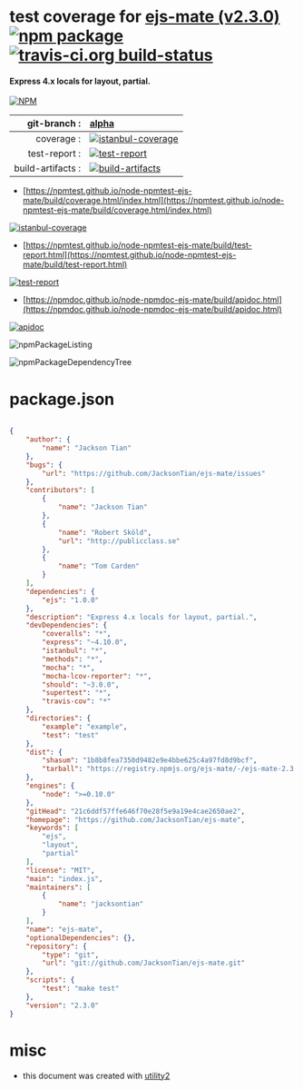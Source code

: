 # test coverage for  [ejs-mate (v2.3.0)](https://github.com/JacksonTian/ejs-mate)  [![npm package](https://img.shields.io/npm/v/npmtest-ejs-mate.svg?style=flat-square)](https://www.npmjs.org/package/npmtest-ejs-mate) [![travis-ci.org build-status](https://api.travis-ci.org/npmtest/node-npmtest-ejs-mate.svg)](https://travis-ci.org/npmtest/node-npmtest-ejs-mate)
#### Express 4.x locals for layout, partial.

[![NPM](https://nodei.co/npm/ejs-mate.png?downloads=true&downloadRank=true&stars=true)](https://www.npmjs.com/package/ejs-mate)

| git-branch : | [alpha](https://github.com/npmtest/node-npmtest-ejs-mate/tree/alpha)|
|--:|:--|
| coverage : | [![istanbul-coverage](https://npmtest.github.io/node-npmtest-ejs-mate/build/coverage.badge.svg)](https://npmtest.github.io/node-npmtest-ejs-mate/build/coverage.html/index.html)|
| test-report : | [![test-report](https://npmtest.github.io/node-npmtest-ejs-mate/build/test-report.badge.svg)](https://npmtest.github.io/node-npmtest-ejs-mate/build/test-report.html)|
| build-artifacts : | [![build-artifacts](https://npmtest.github.io/node-npmtest-ejs-mate/glyphicons_144_folder_open.png)](https://github.com/npmtest/node-npmtest-ejs-mate/tree/gh-pages/build)|

- [https://npmtest.github.io/node-npmtest-ejs-mate/build/coverage.html/index.html](https://npmtest.github.io/node-npmtest-ejs-mate/build/coverage.html/index.html)

[![istanbul-coverage](https://npmtest.github.io/node-npmtest-ejs-mate/build/screenCapture.buildCi.browser.%252Ftmp%252Fbuild%252Fcoverage.lib.html.png)](https://npmtest.github.io/node-npmtest-ejs-mate/build/coverage.html/index.html)

- [https://npmtest.github.io/node-npmtest-ejs-mate/build/test-report.html](https://npmtest.github.io/node-npmtest-ejs-mate/build/test-report.html)

[![test-report](https://npmtest.github.io/node-npmtest-ejs-mate/build/screenCapture.buildCi.browser.%252Ftmp%252Fbuild%252Ftest-report.html.png)](https://npmtest.github.io/node-npmtest-ejs-mate/build/test-report.html)

- [https://npmdoc.github.io/node-npmdoc-ejs-mate/build/apidoc.html](https://npmdoc.github.io/node-npmdoc-ejs-mate/build/apidoc.html)

[![apidoc](https://npmdoc.github.io/node-npmdoc-ejs-mate/build/screenCapture.buildCi.browser.%252Ftmp%252Fbuild%252Fapidoc.html.png)](https://npmdoc.github.io/node-npmdoc-ejs-mate/build/apidoc.html)

![npmPackageListing](https://npmtest.github.io/node-npmtest-ejs-mate/build/screenCapture.npmPackageListing.svg)

![npmPackageDependencyTree](https://npmtest.github.io/node-npmtest-ejs-mate/build/screenCapture.npmPackageDependencyTree.svg)



# package.json

```json

{
    "author": {
        "name": "Jackson Tian"
    },
    "bugs": {
        "url": "https://github.com/JacksonTian/ejs-mate/issues"
    },
    "contributors": [
        {
            "name": "Jackson Tian"
        },
        {
            "name": "Robert Sköld",
            "url": "http://publicclass.se"
        },
        {
            "name": "Tom Carden"
        }
    ],
    "dependencies": {
        "ejs": "1.0.0"
    },
    "description": "Express 4.x locals for layout, partial.",
    "devDependencies": {
        "coveralls": "*",
        "express": "~4.10.0",
        "istanbul": "*",
        "methods": "*",
        "mocha": "*",
        "mocha-lcov-reporter": "*",
        "should": "~3.0.0",
        "supertest": "*",
        "travis-cov": "*"
    },
    "directories": {
        "example": "example",
        "test": "test"
    },
    "dist": {
        "shasum": "1b8b8fea7350d9482e9e4bbe625c4a97fd8d9bcf",
        "tarball": "https://registry.npmjs.org/ejs-mate/-/ejs-mate-2.3.0.tgz"
    },
    "engines": {
        "node": ">=0.10.0"
    },
    "gitHead": "21c6ddf57ffe646f70e28f5e9a19e4cae2650ae2",
    "homepage": "https://github.com/JacksonTian/ejs-mate",
    "keywords": [
        "ejs",
        "layout",
        "partial"
    ],
    "license": "MIT",
    "main": "index.js",
    "maintainers": [
        {
            "name": "jacksontian"
        }
    ],
    "name": "ejs-mate",
    "optionalDependencies": {},
    "repository": {
        "type": "git",
        "url": "git://github.com/JacksonTian/ejs-mate.git"
    },
    "scripts": {
        "test": "make test"
    },
    "version": "2.3.0"
}
```



# misc
- this document was created with [utility2](https://github.com/kaizhu256/node-utility2)

